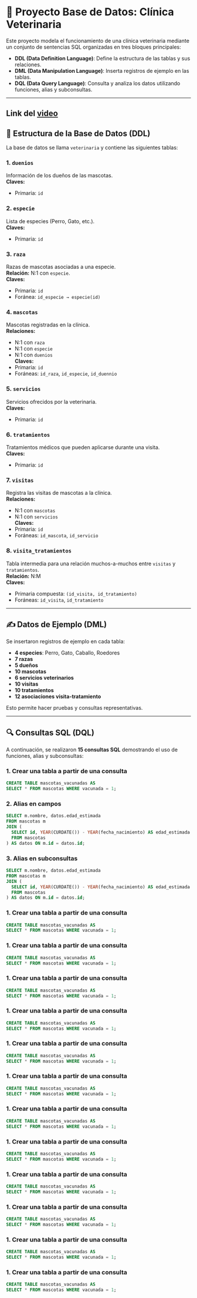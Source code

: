 # 🐾 Proyecto Base de Datos: Clínica Veterinaria

Este proyecto modela el funcionamiento de una clínica veterinaria mediante un conjunto de sentencias SQL organizadas en tres bloques principales:

- **DDL (Data Definition Language)**: Define la estructura de las tablas y sus relaciones.
- **DML (Data Manipulation Language)**: Inserta registros de ejemplo en las tablas.
- **DQL (Data Query Language)**: Consulta y analiza los datos utilizando funciones, alias y subconsultas.

---

## Link del [video](https://youtu.be/ATIM94IbJuY)

## 📂 Estructura de la Base de Datos (DDL)

La base de datos se llama `veterinaria` y contiene las siguientes tablas:

### 1. `duenios`
Información de los dueños de las mascotas.  
**Claves:**  
- Primaria: `id`

### 2. `especie`
Lista de especies (Perro, Gato, etc.).  
**Claves:**  
- Primaria: `id`

### 3. `raza`
Razas de mascotas asociadas a una especie.  
**Relación:** N:1 con `especie`.  
**Claves:**  
- Primaria: `id`  
- Foránea: `id_especie → especie(id)`

### 4. `mascotas`
Mascotas registradas en la clínica.  
**Relaciones:**  
- N:1 con `raza`  
- N:1 con `especie`  
- N:1 con `duenios`  
**Claves:**  
- Primaria: `id`  
- Foráneas: `id_raza`, `id_especie`, `id_duennio`

### 5. `servicios`
Servicios ofrecidos por la veterinaria.  
**Claves:**  
- Primaria: `id`

### 6. `tratamientos`
Tratamientos médicos que pueden aplicarse durante una visita.  
**Claves:**  
- Primaria: `id`

### 7. `visitas`
Registra las visitas de mascotas a la clínica.  
**Relaciones:**  
- N:1 con `mascotas`  
- N:1 con `servicios`  
**Claves:**  
- Primaria: `id`  
- Foráneas: `id_mascota`, `id_servicio`

### 8. `visita_tratamientos`
Tabla intermedia para una relación muchos-a-muchos entre `visitas` y `tratamientos`.  
**Relación:** N:M  
**Claves:**  
- Primaria compuesta: `(id_visita, id_tratamiento)`  
- Foráneas: `id_visita`, `id_tratamiento`

---

## ✍️ Datos de Ejemplo (DML)

Se insertaron registros de ejemplo en cada tabla:

- **4 especies**: Perro, Gato, Caballo, Roedores
- **7 razas**
- **5 dueños**
- **10 mascotas**
- **6 servicios veterinarios**
- **10 visitas**
- **10 tratamientos**
- **12 asociaciones visita-tratamiento**

Esto permite hacer pruebas y consultas representativas.

---

## 🔍 Consultas SQL (DQL)

A continuación, se realizaron **15 consultas SQL** demostrando el uso de funciones, alias y subconsultas:

### 1. Crear una tabla a partir de una consulta
```sql
CREATE TABLE mascotas_vacunadas AS
SELECT * FROM mascotas WHERE vacunada = 1;
```

### 2. Alias en campos
```sql
SELECT m.nombre, datos.edad_estimada
FROM mascotas m
JOIN (
  SELECT id, YEAR(CURDATE()) - YEAR(fecha_nacimiento) AS edad_estimada
  FROM mascotas
) AS datos ON m.id = datos.id;
```

### 3. Alias en subconsultas
```sql
SELECT m.nombre, datos.edad_estimada
FROM mascotas m
JOIN (
  SELECT id, YEAR(CURDATE()) - YEAR(fecha_nacimiento) AS edad_estimada
  FROM mascotas
) AS datos ON m.id = datos.id;
```

### 1. Crear una tabla a partir de una consulta
```sql
CREATE TABLE mascotas_vacunadas AS
SELECT * FROM mascotas WHERE vacunada = 1;
```

### 1. Crear una tabla a partir de una consulta
```sql
CREATE TABLE mascotas_vacunadas AS
SELECT * FROM mascotas WHERE vacunada = 1;
```

### 1. Crear una tabla a partir de una consulta
```sql
CREATE TABLE mascotas_vacunadas AS
SELECT * FROM mascotas WHERE vacunada = 1;
```

### 1. Crear una tabla a partir de una consulta
```sql
CREATE TABLE mascotas_vacunadas AS
SELECT * FROM mascotas WHERE vacunada = 1;
```

### 1. Crear una tabla a partir de una consulta
```sql
CREATE TABLE mascotas_vacunadas AS
SELECT * FROM mascotas WHERE vacunada = 1;
```

### 1. Crear una tabla a partir de una consulta
```sql
CREATE TABLE mascotas_vacunadas AS
SELECT * FROM mascotas WHERE vacunada = 1;
```

### 1. Crear una tabla a partir de una consulta
```sql
CREATE TABLE mascotas_vacunadas AS
SELECT * FROM mascotas WHERE vacunada = 1;
```

### 1. Crear una tabla a partir de una consulta
```sql
CREATE TABLE mascotas_vacunadas AS
SELECT * FROM mascotas WHERE vacunada = 1;
```

### 1. Crear una tabla a partir de una consulta
```sql
CREATE TABLE mascotas_vacunadas AS
SELECT * FROM mascotas WHERE vacunada = 1;
```

### 1. Crear una tabla a partir de una consulta
```sql
CREATE TABLE mascotas_vacunadas AS
SELECT * FROM mascotas WHERE vacunada = 1;
```

### 1. Crear una tabla a partir de una consulta
```sql
CREATE TABLE mascotas_vacunadas AS
SELECT * FROM mascotas WHERE vacunada = 1;
```

### 1. Crear una tabla a partir de una consulta
```sql
CREATE TABLE mascotas_vacunadas AS
SELECT * FROM mascotas WHERE vacunada = 1;
```
